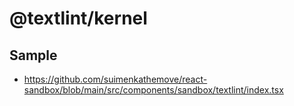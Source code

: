 # @textlint/kernel

## Sample

- <https://github.com/suimenkathemove/react-sandbox/blob/main/src/components/sandbox/textlint/index.tsx>
